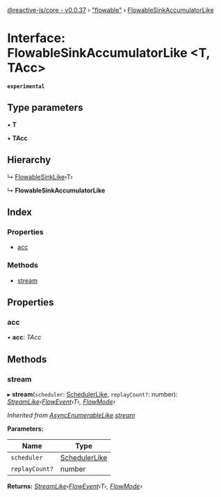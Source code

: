 [@reactive-js/core - v0.0.37](../README.md) › ["flowable"](../modules/_flowable_.md) › [FlowableSinkAccumulatorLike](_flowable_.flowablesinkaccumulatorlike.md)

# Interface: FlowableSinkAccumulatorLike <**T, TAcc**>

**`experimental`** 

## Type parameters

▪ **T**

▪ **TAcc**

## Hierarchy

  ↳ [FlowableSinkLike](_flowable_.flowablesinklike.md)‹T›

  ↳ **FlowableSinkAccumulatorLike**

## Index

### Properties

* [acc](_flowable_.flowablesinkaccumulatorlike.md#acc)

### Methods

* [stream](_flowable_.flowablesinkaccumulatorlike.md#stream)

## Properties

###  acc

• **acc**: *TAcc*

## Methods

###  stream

▸ **stream**(`scheduler`: [SchedulerLike](_scheduler_.schedulerlike.md), `replayCount?`: number): *[StreamLike](_observable_.streamlike.md)‹[FlowEvent](../modules/_flowable_.md#flowevent)‹T›, [FlowMode](../enums/_flowable_.flowmode.md)›*

*Inherited from [AsyncEnumerableLike](_asyncenumerable_.asyncenumerablelike.md).[stream](_asyncenumerable_.asyncenumerablelike.md#stream)*

**Parameters:**

Name | Type |
------ | ------ |
`scheduler` | [SchedulerLike](_scheduler_.schedulerlike.md) |
`replayCount?` | number |

**Returns:** *[StreamLike](_observable_.streamlike.md)‹[FlowEvent](../modules/_flowable_.md#flowevent)‹T›, [FlowMode](../enums/_flowable_.flowmode.md)›*
